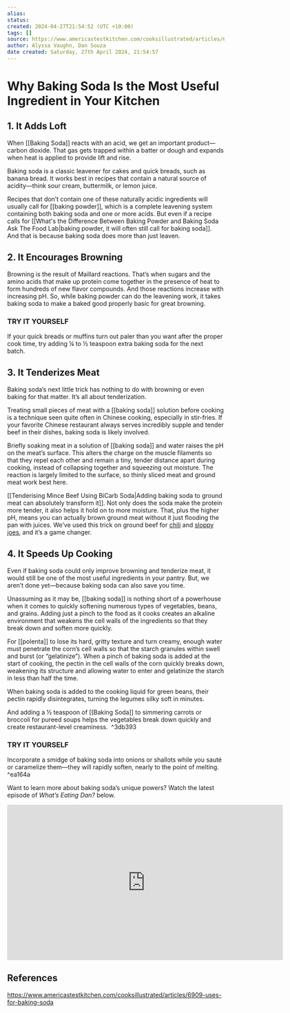 ```yaml
---
alias: 
status:
created: 2024-04-27T21:54:52 (UTC +10:00)
tags: []
source: https://www.americastestkitchen.com/cooksillustrated/articles/6909-uses-for-baking-soda
author: Alyssa Vaughn, Dan Souza
date created: Saturday, 27th April 2024, 21:54:57
---
```


# Why Baking Soda Is the Most Useful Ingredient in Your Kitchen

## 1\. It Adds Loft

When [[Baking Soda]] reacts with an acid, we get an important product—carbon dioxide. That gas gets trapped within a batter or dough and expands when heat is applied to provide lift and rise.

Baking soda is a classic leavener for cakes and quick breads, such as banana bread. It works best in recipes that contain a natural source of acidity—think sour cream, buttermilk, or lemon juice.

Recipes that don’t contain one of these naturally acidic ingredients will usually call for [[baking powder]], which is a complete leavening system containing both baking soda and one or more acids. But even if a recipe calls for [[What's the Difference Between Baking Powder and Baking Soda  Ask The Food Lab|baking powder, it will often still call for baking soda]]. And that is because baking soda does more than just leaven. 

## 2\. It Encourages Browning

Browning is the result of Maillard reactions. That’s when sugars and the amino acids that make up protein come together in the presence of heat to form hundreds of new flavor compounds. And those reactions increase with increasing pH. So, while baking powder can do the leavening work, it takes baking soda to make a baked good properly basic for great browning.

### TRY IT YOURSELF

If your quick breads or muffins turn out paler than you want after the proper cook time, try adding ¼ to ½ teaspoon extra baking soda for the next batch. 

## 3\. It Tenderizes Meat

Baking soda’s next little trick has nothing to do with browning or even baking for that matter. It’s all about tenderization.

Treating small pieces of meat with a [[baking soda]] solution before cooking is a technique seen quite often in Chinese cooking, especially in stir-fries. If your favorite Chinese restaurant always serves incredibly supple and tender beef in their dishes, baking soda is likely involved.

Briefly soaking meat in a solution of [[baking soda]] and water raises the pH on the meat’s surface. This alters the charge on the muscle filaments so that they repel each other and remain a tiny, tender distance apart during cooking, instead of collapsing together and squeezing out moisture. The reaction is largely limited to the surface, so thinly sliced meat and ground meat work best here. 

[[Tenderising Mince Beef Using BiCarb Soda|Adding baking soda to ground meat can absolutely transform it]]. Not only does the soda make the protein more tender, it also helps it hold on to more moisture. That, plus the higher pH, means you can actually brown ground meat without it just flooding the pan with juices. We’ve used this trick on ground beef for [chili](https://www.americastestkitchen.com/cooksillustrated/recipes/8564-best-ground-beef-chili) and [sloppy joes](https://www.americastestkitchen.com/recipes/11534-classic-sloppy-joes), and it’s a game changer. 

## 4\. It Speeds Up Cooking

Even if baking soda could only improve browning and tenderize meat, it would still be one of the most useful ingredients in your pantry. But, we aren’t done yet—because baking soda can also save you time. 

Unassuming as it may be, [[baking soda]] is nothing short of a powerhouse when it comes to quickly softening numerous types of vegetables, beans, and grains. Adding just a pinch to the food as it cooks creates an alkaline environment that weakens the cell walls of the ingredients so that they break down and soften more quickly.

For [[polenta]] to lose its hard, gritty texture and turn creamy, enough water must penetrate the corn’s cell walls so that the starch granules within swell and burst (or “gelatinize”). When a pinch of baking soda is added at the start of cooking, the pectin in the cell walls of the corn quickly breaks down, weakening its structure and allowing water to enter and gelatinize the starch in less than half the time.

When baking soda is added to the cooking liquid for green beans, their pectin rapidly disintegrates, turning the legumes silky soft in minutes.

And adding a ½ teaspoon of [[Baking Soda]] to simmering carrots or broccoli for pureed soups helps the vegetables break down quickly and create restaurant-level creaminess.  ^3db393

### TRY IT YOURSELF

Incorporate a smidge of baking soda into onions or shallots while you sauté or caramelize them—they will rapidly soften, nearly to the point of melting. ^ea164a

Want to learn more about baking soda’s unique powers? Watch the latest episode of _What’s Eating Dan?_ below.

<iframe title="ytplayer" src="https://www.youtube.com/embed/GMBegZ4HQvk" frameborder="0" width="640" height="360" allow="fullscreen;"></iframe>

## References

https://www.americastestkitchen.com/cooksillustrated/articles/6909-uses-for-baking-soda